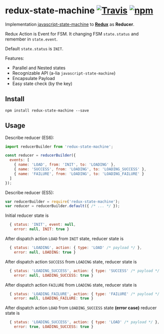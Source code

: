 # redux-state-machine [![Travis](https://img.shields.io/travis/realb0t/redux-state-machine.svg?style=flat-square)](https://github.com/realb0t/redux-state-machine) [![npm](https://img.shields.io/npm/v/redux-state-machine.svg?style=flat-square)](https://www.npmjs.com/package/redux-state-machine)

Implementation [javascript-state-machine](http://github.com/jakesgordon/javascript-state-machine) to __[Redux](http://redux.js.org)__ as __Reducer__.

Redux Action is Event for FSM. It changing FSM `state.status`
and remember in `state.event`.

Default `state.status` is `INIT`.

Features:
* Parallel and Nested states
* Recognizable API (a-lia `javascript-state-machine`)
* Encapsulate Payload
* Easy state check (by the key)

## Install

```
npm install redux-state-machine --save
```

## Usage

Describe reducer (ES6):
```javascript
import reducerBuilder from 'redux-state-machine';

const reducer = reducerBuilder({
  events: [
    { name: 'LOAD', from: 'INIT', to: 'LOADING' },
    { name: 'SUCCESS', from: 'LOADING', to: 'LOADING_SUCCESS' },
    { name: 'FAILURE', from: 'LOADING', to: 'LOADING_FAILURE' }
  ]
});
```

Describe reducer (ES5):
```javascript
var reducerBuilder = require('redux-state-machine');
var reducer = reducerBuilder.default({ /* ... */ });
```

Initial reducer state is
```javascript
  { status: 'INIT', event: null,
    error: null, INIT: true }
```


After dispatch action `LOAD` from `INIT` state, reducer state is
```javascript
  { status: 'LOADING', action: { type: 'LOAD' /* payload */ },
    error: null, LOADING: true }
```

After dispatch action `SUCCESS` from `LOADING` state, reducer state is
```javascript
  { status: 'LOADING_SUCCESS', action: { type: 'SUCCESS' /* payload */ },
    error: null, LOADING_SUCCESS: true }
```

After dispatch action `FAILURE` from `LOADING` state, reducer state is
```javascript
  { status: 'LOADING_FAILURE', action: { type: 'FAILURE' /* payload */ },
    error: null, LOADING_FAILURE: true }
```

After dispatch action `LOAD` from `LOADING_SUCCESS` state __(error case)__ reducer state is
```javascript
  { status: 'LOADING_SUCCESS', action: { type: 'LOAD' /* payload */ },
    error: true, LOADING_SUCCESS: true }
```